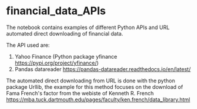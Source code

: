 # financial_data_APIs
The notebook contains examples of different Python APIs and URL automated direct downloading of financial data.

The API used are:
1. Yahoo Finance (Python package yfinance https://pypi.org/project/yfinance/)
2. Pandas datareader https://pandas-datareader.readthedocs.io/en/latest/

The automated direct downloading from URL is done with the python package Urllib, the example for this method focuses on the download of Fama French's factor from the webiste of Kenneth R. French https://mba.tuck.dartmouth.edu/pages/faculty/ken.french/data_library.html
